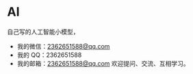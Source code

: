 # AI
自己写的人工智能小模型，

- 我的微信：2362651588@qq.com
- 我的 QQ：2362651588
- 我的邮箱：2362651588@qq.com
欢迎提问、交流、互相学习。


